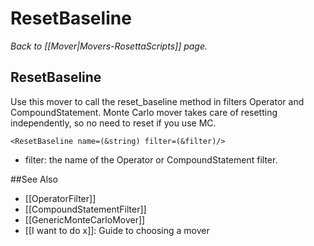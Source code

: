 # ResetBaseline
*Back to [[Mover|Movers-RosettaScripts]] page.*
## ResetBaseline

Use this mover to call the reset_baseline method in filters Operator and CompoundStatement. Monte Carlo mover takes care of
resetting independently, so no need to reset if you use MC.

```
<ResetBaseline name=(&string) filter=(&filter)/>
```
- filter: the name of the Operator or CompoundStatement filter.


##See Also

* [[OperatorFilter]]
* [[CompoundStatementFilter]]
* [[GenericMonteCarloMover]]
* [[I want to do x]]: Guide to choosing a mover